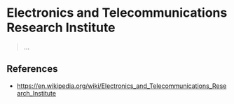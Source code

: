 # Electronics and Telecommunications Research Institute

> …

## References

- https://en.wikipedia.org/wiki/Electronics_and_Telecommunications_Research_Institute